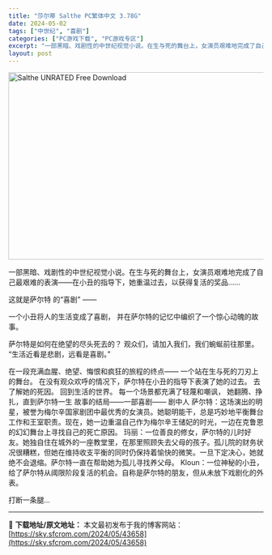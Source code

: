 ```yaml
---
title: "莎尔蒂 Salthe PC繁体中文 3.78G"
date: 2024-05-02
tags: ["中世纪", "喜剧"]
categories: ["PC游戏下载", "PC游戏专区"]
excerpt: "一部黑暗、戏剧性的中世纪视觉小说。在生与死的舞台上，女演员艰难地完成了自己最艰难的表演——在小丑的指导下，她重温过去，以获得复活的奖品…… 这就是萨尔特 的“喜剧” —— 一个小丑将人的生活变成了喜剧， 并在萨尔特的记忆中编织了一个惊心动魄的故事。 萨尔特是如何在绝望的尽头死去的？ 观众们，请加入我&hellip;"
layout: post
---
```


<img class="igg-image-content aligncenter" src="https://sky.sfcrom.com/wp-content/uploads/2024/05/49fa4-Free-Download.jpg" alt="Salthe UNRATED Free Download" width="660" height="370" />

一部黑暗、戏剧性的中世纪视觉小说。在生与死的舞台上，女演员艰难地完成了自己最艰难的表演——在小丑的指导下，她重温过去，以获得复活的奖品……

这就是萨尔特 的“喜剧” ——

一个小丑将人的生活变成了喜剧，
并在萨尔特的记忆中编织了一个惊心动魄的故事。

萨尔特是如何在绝望的尽头死去的？
观众们，请加入我们，我们蜿蜒前往那里。
“生活近看是悲剧，远看是喜剧。”

在一段充满血腥、绝望、悔恨和疯狂的旅程的终点​​——
一个站在生与死的刀刃上的舞台。
在没有观众欢呼的情况下，萨尔特在小丑的指导下表演了她的过去。
去了解她的死因。
回到生活的世界。
每一个场景都充满了轻蔑和嘲讽，
她翻腾、挣扎，直到萨尔特一生
故事的结局——一部喜剧——
剧中人
萨尔特：这场演出的明星，被誉为梅尔辛国家剧团中最优秀的女演员。她聪明能干，总是巧妙地平衡舞台工作和王室职责。现在，她一边重温自己作为梅尔辛王储妃的时光，一边在克鲁恩的幻幻舞台上寻找自己的死亡原因。
玛丽：一位善良的修女，萨尔特的儿时好友。她独自住在城外的一座教堂里，在那里照顾失去父母的孩子。孤儿院的财务状况很糟糕，但她在维持收支平衡的同时仍保持着愉快的微笑。一旦下定决心，她就绝不会退缩。萨尔特一直在帮助她为孤儿寻找养父母。
Kloun：一位神秘的小丑，给了萨尔特从阈限阶段复活的机会。自称是萨尔特的朋友，但从未放下戏剧化的外表。

打断一条腿...

---
📖 **下载地址/原文地址：** 本文最初发布于我的博客网站：[https://sky.sfcrom.com/2024/05/43658](https://sky.sfcrom.com/2024/05/43658)
